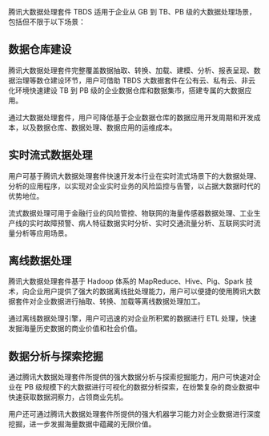 腾讯大数据处理套件 TBDS 适用于企业从 GB 到 TB、PB 级的大数据处理场景，包括但不限于以下场景：

## 数据仓库建设
腾讯大数据处理套件完整覆盖数据抽取、转换、加载、建模、分析、报表呈现、数据治理等数仓建设环节，用户可借助 TBDS 大数据套件在公有云、私有云、非云化环境快速建设 TB 到 PB 级的企业数据仓库和数据集市，搭建专属的大数据应用。

通过大数据处理套件，用户可降低基于企业数据仓库的数据应用开发周期和开发成本，以及数据仓库、数据处理、数据应用的运维成本。

## 实时流式数据处理
用户可基于腾讯大数据处理套件快速开发本行业在实时流式场景下的大数据处理、分析的应用程序，以实现对企业实时业务的风险监控与告警，以占据大数据时代的优势地位。

流式数据处理可用于金融行业的风险管控、物联网的海量传感器数据处理、工业生产线的实时故障预警、病人特征数据实时分析、实时交通流量分析、互联网实时流量分析等应用场景。

## 离线数据处理
腾讯大数据处理套件基于 Hadoop 体系的 MapReduce、Hive、Pig、Spark 技术，向企业用户提供了强大的数据离线批处理能力，用户可以便捷的使用腾讯大数据套件对企业数据进行抽取、转换、加载等离线数据处理加工。

通过离线数据处理引擎，用户可迅速的对企业所积累的数据进行 ETL 处理，快速发掘海量历史数据的商业价值和社会价值。

## 数据分析与探索挖掘
通过腾讯大数据处理套件所提供的强大数据分析与探索挖掘能力，用户可快速对企业在 PB 级规模下的大数据进行可视化的数据分析探索，在纷繁复杂的商业数据中快速获取数据洞察力，占领商业先机。

用户还可通过腾讯大数据处理套件所提供的强大机器学习能力对企业数据进行深度挖掘，进一步发掘海量数据中蕴藏的无限价值。
